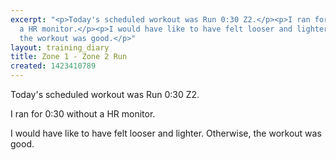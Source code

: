 ```yaml
---
excerpt: "<p>Today's scheduled workout was Run 0:30 Z2.</p><p>I ran for 0:30 without
  a HR monitor.</p><p>I would have like to have felt looser and lighter. Otherwise,
  the workout was good.</p>"
layout: training_diary
title: Zone 1 - Zone 2 Run
created: 1423410789
---
```

<p>Today's scheduled workout was Run 0:30 Z2.</p><p>I ran for 0:30 without a HR monitor.</p><p>I would have like to have felt looser and lighter. Otherwise, the workout was good.</p>
